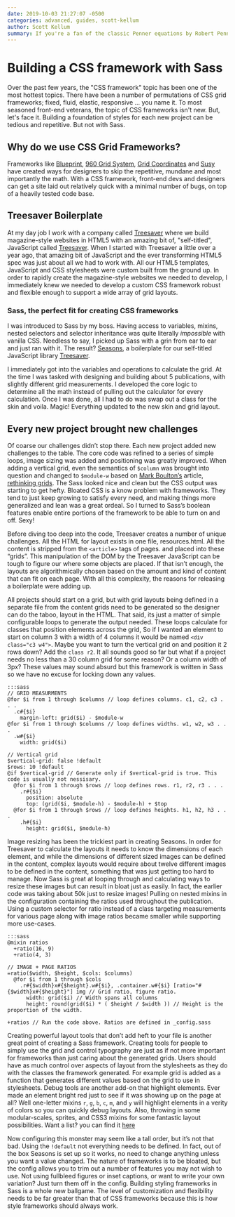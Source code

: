 ```yaml
---
date: 2019-10-03 21:27:07 -0500
categories: advanced, guides, scott-kellum
author: Scott Kellum
summary: If you're a fan of the classic Penner equations by Robert Penner, made famous by Flash and jQuery. You are going to love Compass Ceaser Easing by Jared Hardy, also known for his Sassy Buttons project.
---
```


# Building a CSS framework with Sass

Over the past few years, the "CSS framework" topic has been one of the most hottest topics. There have been a number of permutations of CSS grid frameworks; fixed, fluid, elastic, responsive ... you name it. To most seasoned front-end veterans, the topic of CSS frameworks isn't new. But, let's face it. Building a foundation of styles for each new project can be tedious and repetitive. But not with Sass.

## Why do we use CSS Grid Frameworks?

Frameworks like [Blueprint](http://www.blueprintcss.org/), [960 Grid System](http://960.gs/), [Grid Coordinates](https://github.com/adamstac/grid-coordinates) and [Susy](http://susy.oddbird.net/) have created ways for designers to skip the repetitive, mundane and most importantly the math. With a CSS framework, front-end devs and designers can get a site laid out relatively quick with a minimal number of bugs, on top of a heavily tested code base.

## Treesaver Boilerplate

At my day job I work with a company called [Treesaver](http://treesaver.net) where we build magazine-style websites in HTML5 with an amazing bit of, "self-titled", JavaScript called [Treesaver](https://github.com/Treesaver/treesaver). When I started with Treesaver a little over a year ago, that amazing bit of JavaScript and the ever transforming HTML5 spec was just about all we had to work with. All our HTML5 templates, JavaScript and CSS stylesheets were custom built from the ground up. In order to rapidly create the magazine-style websites we needed to develop, I immediately knew we needed to develop a custom CSS framework robust and flexible enough to support a wide array of grid layouts.

### Sass, the perfect fit for creating CSS frameworks

I was introduced to Sass by my boss. Having access to variables, mixins, nested selectors and selector inheritance was quite literally *impossible* with vanilla CSS. Needless to say, I picked up Sass with a grin from ear to ear and just ran with it. The result? [Seasons](https://github.com/scottkellum/Seasons), a boilerplate for our self-titled JavaScript library [Treesaver](https://github.com/Treesaver/treesaver).

I immediately got into the variables and operations to calculate the grid. At the time I was tasked with designing and building about 5 publications, with slightly different grid measurements. I developed the core logic to determine all the math instead of pulling out the calculator for every calculation. Once I was done, all I had to do was swap out a class for the skin and voila. Magic! Everything updated to the new skin and grid layout.

## Every new project brought new challenges

Of coarse our challenges didn’t stop there. Each new project added new challenges to the table. The core code was refined to a series of simple loops, image sizing was added and positioning was greatly improved. When adding a vertical grid, even the semantics of `$column` was brought into question and changed to `$module-w` based on [Mark Boulton’s](http://twitter.com/#!/markboulton) article, [rethinking grids](http://www.markboulton.co.uk/journal/comments/rethinking-css-grids). The Sass looked nice and clean but the CSS output was starting to get hefty. Bloated CSS is a know problem with frameworks. They tend to just keep growing to satisfy every need, and making things more generalized and lean was a great ordeal. So I turned to Sass’s boolean features enable entire portions of the framework to be able to turn on and off. Sexy!

Before diving too deep into the code, Treesaver creates a number of unique challenges. All the HTML for layout exists in one file, resources.html. All the content is stripped from the `<article>` tags of pages. and placed into these “grids”. This manipulation of the DOM by the Treesaver JavaScript can be tough to figure our where some objects are placed. If that isn’t enough, the layouts are algorithmically chosen based on the amount and kind of content that can fit on each page. With all this complexity, the reasons for releasing a boilerplate were adding up.

All projects should start on a grid, but with grid layouts being defined in a separate file from the content grids need to be generated so the designer can do the taboo, layout in the HTML. That said, its just a matter of simple configurable loops to generate the output needed. These loops calculate for classes that position elements across the grid, So if I wanted an element to start on column 3 with a width of 4 columns it would be named `<div class="c3 w4">`. Maybe you want to turn the vertical grid on and position it 2 rows down? Add the `class r2`. It all sounds good so far but what if a project needs no less than a 30 column grid for some reason? Or a column width of 3px? These values may sound absurd but this framework is written in Sass so we have no excuse for locking down any values.

    :::sass
    // GRID MEASURMENTS
    @for $i from 1 through $columns // loop defines columns. c1, c2, c3 . . .
      .c#{$i}
        margin-left: grid($i) - $module-w
    @for $i from 1 through $columns // loop defines widths. w1, w2, w3 . . .
      .w#{$i}
        width: grid($i)

    // Vertical grid
    $vertical-grid: false !default
    $rows: 10 !default
    @if $vertical-grid // Generate only if $vertical-grid is true. This code is usually not nessisary.
      @for $i from 1 through $rows // loop defines rows. r1, r2, r3 . . .
        .r#{$i}
          position: absolute
          top: (grid($i, $module-h) - $module-h) + $top
      @for $i from 1 through $rows // loop defines heights. h1, h2, h3 . . .
        .h#{$i}
          height: grid($i, $module-h)

Image resizing has been the trickiest part in creating Seasons. In order for Treesaver to calculate the layouts it needs to know the dimensions of each element, and while the dimensions of different sized images can be defined in the content, complex layouts would require about twelve different images to be defined in the content, something that was just getting too hard to manage. Now Sass is great at looping through and calculating ways to resize these images but can result in bloat just as easily. In fact, the earlier code was taking about 50k just to resize images! Pulling on nested mixins in the configuration containing the ratios used throughout the publication. Using a custom selector for ratio instead of a class targeting measurements for various page along with image ratios became smaller while supporting more use-cases.

    :::sass
    @mixin ratios
      +ratio(16, 9)
      +ratio(4, 3)

    // IMAGE + PAGE RATIOS
    =ratio($width, $height, $cols: $columns)
      @for $i from 1 through $cols
        .r#{$width}x#{$height}.w#{$i}, .container.w#{$i} [ratio="#{$width}x#{$height}"] img // Grid ratio, figure ratio.
          width: grid($i) // Width spans all columns
          height: round(grid($i) * ( $height / $width )) // Height is the proportion of the width.

    +ratios // Run the code above. Ratios are defined in _config.sass

Creating powerful layout tools that don’t add heft to your file is another great point of creating a Sass framework. Creating tools for people to simply use the grid and control typography are just as if not more important for frameworks than just caring about the generated grids. Users should have as much control over aspects of layout from the stylesheets as they do with the classes the framework generated. For example grid is added as a function that generates different values based on the grid to use in stylesheets. Debug tools are another add-on that highlight elements. Ever made an element bright red just to see if it was showing up on the page at all? Well one-letter mixins `r`, `g`, `b`, `c`, `m`, and `y` will highlight elements in a verity of colors so you can quickly debug layouts. Also, throwing in some modular-scales, sprites, and CSS3 mixins for some fantastic layout possibilities. Want a list? you can find it [here](https://github.com/scottkellum/Seasons/wiki/Sass-functions-and-mixins)

Now configuring this monster may seem like a tall order, but it’s not that bad. Using the `!default` not everything needs to be defined. In fact, out of the box Seasons is set up so it works, no need to change anything unless you want a value changed. The nature of frameworks is to be bloated, but the config allows you to trim out a number of features you may not wish to use. Not using fullbleed figures or inset captions, or want to write your own variation? Just turn them off in the config. Building styling frameworks in Sass is a whole new ballgame. The level of customization and flexibility needs to be far greater than that of CSS frameworks because this is how style frameworks should always work.
